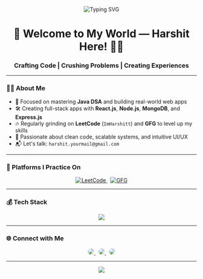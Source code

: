 
<!-- Banner Typing Effect -->
<p align="center">
  <img src="https://readme-typing-svg.demolab.com?font=Fira+Code&weight=600&size=26&pause=1000&color=007BFF&center=true&vCenter=true&width=1000&lines=Hey+%F0%9F%91%8B%2C+I'm+Harshit!;Java+DSA+%F0%9F%92%BB+%7C+MERN+Stack+Dev+%F0%9F%8C%90;React.js+%7C+Node.js+%7C+Problem+Solver+%E2%9A%99%EF%B8%8F" alt="Typing SVG" />
</p>

<!-- Header -->
<h1 align="center">🚀 Welcome to My World — Harshit Here! 👨‍💻</h1>
<h3 align="center">Crafting Code | Crushing Problems | Creating Experiences</h3>

---

### 👨‍💻 About Me

- 🎯 Focused on mastering **Java DSA** and building real-world web apps
- 🛠️ Creating full-stack apps with **React.js**, **Node.js**, **MongoDB**, and **Express.js**
- 🔥 Regularly grinding on **LeetCode** (`ImHarshitt`) and **GFG** to level up my skills
- 🧠 Passionate about clean code, scalable systems, and intuitive UI/UX
- 📬 Let's talk: `harshit.yourmail@gmail.com`

---









### 🧠 Platforms I Practice On

<p align="center">
  <a href="https://leetcode.com/ImHarshitt" target="_blank">
    <img src="https://img.shields.io/badge/LeetCode-FFA116?style=for-the-badge&logo=leetcode&logoColor=black" alt="LeetCode"/>
  </a>
  &nbsp;
  <a href="https://www.geeksforgeeks.org" target="_blank">
    <img src="https://img.shields.io/badge/GFG-2F8D46?style=for-the-badge&logo=geeksforgeeks&logoColor=white" alt="GFG"/>
  </a>
</p>

---

### 💰 Tech Stack

<p align="center">
  <img src="https://skillicons.dev/icons?i=java,js,react,nodejs,express,mongodb,html,css,git,github,vscode" />
</p>


---

### 🌐 Connect with Me

<p align="center">
  <a href="mailto:harshit.yourmail@gmail.com" target="_blank">
    <img src="https://img.shields.io/badge/Gmail-D14836?style=for-the-badge&logo=gmail&logoColor=white"
         style="border-radius: 8px; transition: 0.3s; box-shadow: 0 0 0 transparent;"
         onmouseover="this.style.boxShadow='0 0 10px #D14836';"
         onmouseout="this.style.boxShadow='0 0 0 transparent';"/>
  </a>
  &nbsp;
  <a href="https://linkedin.com/in/yourusername" target="_blank">
    <img src="https://img.shields.io/badge/LinkedIn-0A66C2?style=for-the-badge&logo=linkedin&logoColor=white"
         style="border-radius: 8px; transition: 0.3s; box-shadow: 0 0 0 transparent;"
         onmouseover="this.style.boxShadow='0 0 10px #0A66C2';"
         onmouseout="this.style.boxShadow='0 0 0 transparent';"/>
  </a>
  &nbsp;
  <a href="https://instagram.com/yourusername" target="_blank">
    <img src="https://img.shields.io/badge/Instagram-E4405F?style=for-the-badge&logo=instagram&logoColor=white"
         style="border-radius: 12px; transition: 0.3s; box-shadow: 0 0 0 transparent;"
         onmouseover="this.style.boxShadow='0 0 15px #E4405F';"
         onmouseout="this.style.boxShadow='0 0 0 transparent';"/>
  </a>
</p>

---

<p align="center">
  <img src="https://komarev.com/ghpvc/?username=ImHarshitt&style=for-the-badge&label=Profile+Views" />
</p>
